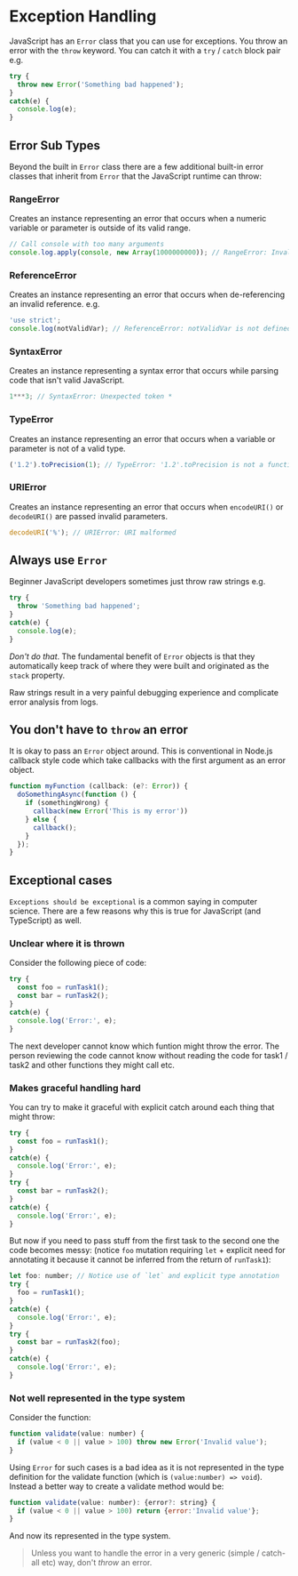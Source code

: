 # Exception Handling

JavaScript has an `Error` class that you can use for exceptions. You throw an error with the `throw` keyword. You can catch it with a `try` / `catch` block pair e.g. 

```js
try {
  throw new Error('Something bad happened');
}
catch(e) {
  console.log(e);
}
```

## Error Sub Types
Beyond the built in `Error` class there are a few additional built-in error classes that inherit from `Error` that the JavaScript runtime can throw: 

### RangeError
Creates an instance representing an error that occurs when a numeric variable or parameter is outside of its valid range.

```js
// Call console with too many arguments
console.log.apply(console, new Array(1000000000)); // RangeError: Invalid array length
```

### ReferenceError
Creates an instance representing an error that occurs when de-referencing an invalid reference. e.g. 

```js
'use strict';
console.log(notValidVar); // ReferenceError: notValidVar is not defined
```
### SyntaxError
Creates an instance representing a syntax error that occurs while parsing code that isn't valid JavaScript.

```js
1***3; // SyntaxError: Unexpected token *
```
### TypeError
Creates an instance representing an error that occurs when a variable or parameter is not of a valid type.
```js
('1.2').toPrecision(1); // TypeError: '1.2'.toPrecision is not a function
```

### URIError
Creates an instance representing an error that occurs when `encodeURI()` or `decodeURI()` are passed invalid parameters.
```js
decodeURI('%'); // URIError: URI malformed
```

## Always use `Error`
Beginner JavaScript developers sometimes just throw raw strings e.g. 
```js
try {
  throw 'Something bad happened';
}
catch(e) {
  console.log(e);
}
```
*Don't do that*. The fundamental benefit of `Error` objects is that they automatically keep track of where they were built and originated as the `stack` property.

Raw strings result in a very painful debugging experience and complicate error analysis from logs.

## You don't have to `throw` an error
It is okay to pass an `Error` object around. This is conventional in Node.js callback style code which take callbacks with the first argument as an error object.

```js
function myFunction (callback: (e?: Error)) {
  doSomethingAsync(function () {
    if (somethingWrong) {
      callback(new Error('This is my error'))
    } else {
      callback();
    }
  });
}
```

## Exceptional cases
`Exceptions should be exceptional` is a common saying in computer science. There are a few reasons why this is true for JavaScript (and TypeScript) as well. 

### Unclear where it is thrown 
Consider the following piece of code: 
```js
try {
  const foo = runTask1();
  const bar = runTask2();
}
catch(e) {
  console.log('Error:', e);
}
```
The next developer cannot know which funtion might throw the error. The person reviewing the code cannot know without reading the code for task1 / task2 and other functions they might call etc.

### Makes graceful handling hard
You can try to make it graceful with explicit catch around each thing that might throw:

```js
try {
  const foo = runTask1();
}
catch(e) {
  console.log('Error:', e);
}
try {
  const bar = runTask2();
}
catch(e) {
  console.log('Error:', e);
}
```
But now if you need to pass stuff from the first task to the second one the code becomes messy: (notice `foo` mutation requiring `let` + explicit need for annotating it because it cannot be inferred from the return of `runTask1`):

```js
let foo: number; // Notice use of `let` and explicit type annotation
try {
  foo = runTask1();
}
catch(e) {
  console.log('Error:', e);
}
try {
  const bar = runTask2(foo);
}
catch(e) {
  console.log('Error:', e);
}
```

### Not well represented in the type system

Consider the function: 

```js
function validate(value: number) {
  if (value < 0 || value > 100) throw new Error('Invalid value');
}
```
Using `Error` for such cases is a bad idea as it is not represented in the type definition for the validate function (which is `(value:number) => void`). Instead a better way to create a validate method would be: 

```js
function validate(value: number): {error?: string} {
  if (value < 0 || value > 100) return {error:'Invalid value'};
}
```
And now its represented in the type system. 

> Unless you want to handle the error in a very generic (simple / catch-all etc) way, don't *throw* an error.
